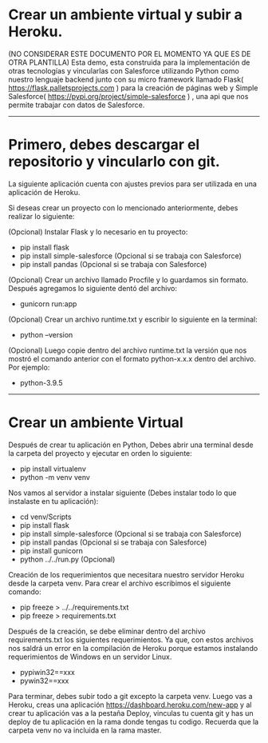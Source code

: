 # Crear un ambiente virtual y subir a Heroku. 
(NO CONSIDERAR ESTE DOCUMENTO POR EL MOMENTO YA QUE ES DE OTRA PLANTILLA)
Esta demo, esta construida para la implementación de otras tecnologías y vincularlas con Salesforce utilizando Python como nuestro lenguaje backend junto con su micro framework llamado Flask( https://flask.palletsprojects.com ) para la creación de páginas web y Simple Salesforce( https://pypi.org/project/simple-salesforce ) , una api que nos permite trabajar con  datos de Salesforce.

<hr>

# Primero, debes descargar el repositorio y vincularlo con git. 
La siguiente aplicación cuenta con ajustes previos para ser utilizada en una aplicación de Heroku.

Si deseas crear un proyecto con lo mencionado anteriormente, debes realizar lo siguiente:

(Opcional) Instalar Flask y lo necesario en tu proyecto:
-	pip install flask
-	pip install simple-salesforce (Opcional si se trabaja con Salesforce)
-	pip install pandas (Opcional si se trabaja con Salesforce)

(Opcional) Crear un archivo llamado Procfile y lo guardamos sin formato. Después agregamos lo siguiente dentó del archivo:
-	gunicorn run:app

(Opcional) Crear un archivo runtime.txt y escribir lo siguiente en la terminal:
-	python –version

(Opcional) Luego copie dentro del archivo runtime.txt la versión que nos mostró el comando anterior con el formato python-x.x.x dentro del archivo. Por ejemplo:
-	python-3.9.5

<hr>

# Crear un ambiente Virtual
Después de crear tu aplicación en Python, Debes abrir una terminal desde la carpeta del proyecto y ejecutar en orden lo siguiente:
-	pip install virtualenv
-	python -m venv venv

Nos vamos al servidor a instalar siguiente (Debes instalar todo lo que instalaste en tu aplicación):
-	cd venv/Scripts
-	pip install flask
-	pip install simple-salesforce (Opcional si se trabaja con Salesforce)
-	pip install pandas (Opcional si se trabaja con Salesforce)
-	pip install gunicorn
-	python ../../run.py (Opcional)

Creación de los requerimientos que necesitara nuestro servidor Heroku desde la carpeta venv. Para crear el archivo escribimos el siguiente comando:
-	pip freeze > ../../requirements.txt
-   pip freeze > requirements.txt

Después de la creación, se debe eliminar dentro del archivo requirements.txt los siguientes requerimientos. Ya que, con estos archivos nos saldrá un error en la compilación de Heroku porque estamos instalando requerimientos de Windows en un servidor Linux.
-	pypiwin32==xxx 
-	pywin32==xxx

Para terminar, debes subir todo a git excepto la carpeta venv. Luego vas a Heroku, creas una aplicación https://dashboard.heroku.com/new-app y al crear tu aplicación vas a la pestaña Deploy, vinculas tu cuenta git y has un deploy de tu aplicación en la rama donde tengas tu codigo. Recuerda que la carpeta venv no va incluida en la rama master.

